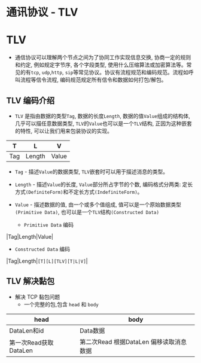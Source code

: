 # 通讯协议 - TLV


# TLV

* 通信协议可以理解两个节点之间为了协同工作实现信息交换, 协商一定的规则和约定, 例如规定字节序, 各个字段类型, 使用什么压缩算法或加密算法等。常见的有`tcp`, `udp`,`http`, `sip`等常见协议。协议有流程规范和编码规范。流程如呼叫流程等信令流程, 编码规范规定所有信令和数据如何打包/解包。


## TLV 编码介绍

* `TLV` 是指由数据的类型`Tag`, 数据的长度`Length`, 数据的值`Value`组成的结构体, 几乎可以描任意数据类型, `TLV`的`Value`也可以是一个`TLV`结构, 正因为这种嵌套的特性, 可以让我们用来包装协议的实现。

|T|L|V|
|-|-|-|
|Tag|Length|Value|



* `Tag` - 描述`Value`的数据类型, `TLV`嵌套时可以用于描述消息的类型。

* `Length` - 描述`Value`的长度, `Value`部分所占字节的个数, 编码格式分两类: 定长方式`(DefiniteForm)`和不定长方式`(IndefiniteForm)`。

* `Value` - 描述数据的值, 由一个或多个值组成, 值可以是一个原始数据类型`(Primitive Data)`, 也可以是一个`TLV`结构`(Constructed Data)`

  * `Primitive Data` 编码 
 
|Tag|Length|Value|

  * `Constructed Data` 编码

|Tag|Length|`[T][L][TLV][T|L|V]`|


## TLV 解决黏包

* 解决 TCP 黏包问题
  * 一个完整的包,包含 `head` 和 `body`

|head|body|
|-|-|
|DataLen和id|Data数据|
|第一次Read获取DataLen|第二次Read 根据DataLen 偏移读取消息数据|


